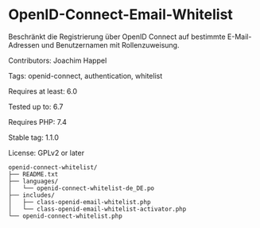 # OpenID-Connect-Email-Whitelist
Beschränkt die Registrierung über OpenID Connect auf bestimmte E-Mail-Adressen und Benutzernamen mit Rollenzuweisung.

Contributors: Joachim Happel

Tags: openid-connect, authentication, whitelist

Requires at least: 6.0

Tested up to: 6.7

Requires PHP: 7.4

Stable tag: 1.1.0

License: GPLv2 or later


```
openid-connect-whitelist/
├── README.txt
├── languages/
│   └── openid-connect-whitelist-de_DE.po
├── includes/
│   ├── class-openid-email-whitelist.php
│   └── class-openid-email-whitelist-activator.php
└── openid-connect-whitelist.php
```
